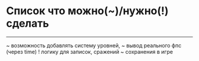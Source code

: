 
# Список что можно(~)/нужно(!) сделать
----
~ возможность добавлять систему уровней,
~ вывод реального фпс (через time)
! логику для записок, сражений
~ сохранения в игре

